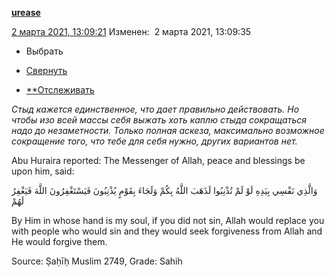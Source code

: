 [**urease**](https://urease.livejournal.com/)

 [2 марта 2021, 13:09:21](https://ivanov-petrov.livejournal.com/2304344.html?thread=160933976#t160933976)  Изменен:  2 марта 2021, 13:09:35

- Выбрать

- [Свернуть](https://ivanov-petrov.livejournal.com/2304344.html?thread=160933976#t160933976)

- [**Отслеживать](https://www.livejournal.com/manage/subscriptions/comments.bml?talkid=160933976&journal=ivanov_petrov)

 *Стыд кажется единственное, что дает правильно действовать. Но чтобы изо всей массы себя выжать хоть каплю стыда сокращаться надо до незаметности. Только полная аскеза, максимально возможное сокращение того, что тебе для себя нужно, других вариантов нет.*

Abu Huraira reported: The Messenger of Allah, peace and blessings be upon him, said:

وَالَّذِي نَفْسِي بِيَدِهِ لَوْ لَمْ تُذْنِبُوا لَذَهَبَ اللَّهُ بِكُمْ وَلَجَاءَ بِقَوْمٍ يُذْنِبُونَ فَيَسْتَغْفِرُونَ اللَّهَ فَيَغْفِرُ لَهُمْ

By Him in whose hand is my soul, if you did not sin, Allah would replace you with people who would sin and they would seek forgiveness from Allah and He would forgive them.

Source: Ṣaḥīḥ Muslim 2749, Grade: Sahih
<div style="display: none;">  </div>
